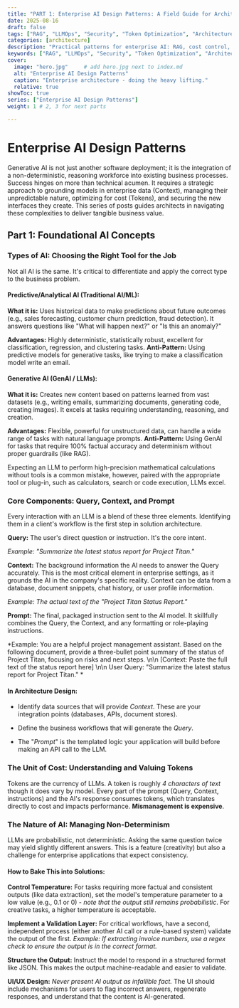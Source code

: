 ```yaml
---
title: "PART 1: Enterprise AI Design Patterns: A Field Guide for Architects"
date: 2025-08-16
draft: false
tags: ["RAG", "LLMOps", "Security", "Token Optimization", "Architecture", "AI"]
categories: [architecture]
description: "Practical patterns for enterprise AI: RAG, cost control, security, LLMOps, and change management—with templates and pitfalls."
keywords: ["RAG", "LLMOps", "Security", "Token Optimization", "Architecture"]
cover:
  image: "hero.jpg"     # add hero.jpg next to index.md
  alt: "Enterprise AI Design Patterns"
  caption: "Enterprise architecture - doing the heavy lifting."
  relative: true
showToc: true
series: ["Enterprise AI Design Patterns"]
weight: 1 # 2, 3 for next parts

---
```

# Enterprise AI Design Patterns

Generative AI is not just another software deployment; it is the integration of a non-deterministic, reasoning workforce into existing business processes. Success hinges on more than technical acumen. It requires a strategic approach to grounding models in enterprise data (Context), managing their unpredictable nature, optimizing for cost (Tokens), and securing the new interfaces they create. This series of posts guides architects in navigating these complexities to deliver tangible business value.

## Part 1: Foundational AI Concepts
### Types of AI: Choosing the Right Tool for the Job
Not all AI is the same. It's critical to differentiate and apply the correct type to the business problem.
#### Predictive/Analytical AI (Traditional AI/ML):
**What it is:** Uses historical data to make predictions about future outcomes (e.g., sales forecasting, customer churn prediction, fraud detection). It answers questions like "What will happen next?" or "Is this an anomaly?"

**Advantages:** Highly deterministic, statistically robust, excellent for classification, regression, and clustering tasks.
**Anti-Pattern:** Using predictive models for generative tasks, like trying to make a classification model write an email.

#### Generative AI (GenAI / LLMs):
**What it is:** Creates new content based on patterns learned from vast datasets (e.g., writing emails, summarizing documents, generating code, creating images). It excels at tasks requiring understanding, reasoning, and creation.

**Advantages:** Flexible, powerful for unstructured data, can handle a wide range of tasks with natural language prompts.
**Anti-Pattern:** Using GenAI for tasks that require 100% factual accuracy and determinism without proper guardrails (like RAG). 

Expecting an LLM to perform high-precision mathematical calculations without tools is a common mistake, however, paired with the appropriate tool or plug-in, such as calculators, search or code execution, LLMs excel.

### Core Components: Query, Context, and Prompt
Every interaction with an LLM is a blend of these three elements. Identifying them in a client's workflow is the first step in solution architecture.

**Query:** The user's direct question or instruction. It's the core intent.

*Example: "Summarize the latest status report for Project Titan."*

**Context:** The background information the AI needs to answer the Query accurately. This is the most critical element in enterprise settings, as it grounds the AI in the company's specific reality. Context can be data from a database, document snippets, chat history, or user profile information.

*Example: The actual text of the "Project Titan Status Report."*

**Prompt:** The final, packaged instruction sent to the AI model. It skillfully combines the Query, the Context, and any formatting or role-playing instructions.

*Example: You are a helpful project management assistant. Based on the following document, provide a three-bullet point summary of the status of Project Titan, focusing on risks and next steps. \n\n [Context: Paste the full text of the status report here] \n\n User Query: "Summarize the latest status report for Project Titan."
*

#### In Architecture Design:

 - Identify data sources that will provide *Context*. These are your integration points (databases, APIs, document stores).

 - Define the business workflows that will generate the *Query*.

 - The "*Prompt*" is the templated logic your application will build before making an API call to the LLM.

### The Unit of Cost: Understanding and Valuing Tokens

Tokens are the currency of LLMs. A token is roughly *4 characters of text* though it does vary by model. Every part of the prompt (Query, Context, instructions) and the AI's response consumes tokens, which translates directly to cost and impacts performance. **Mismanagement is expensive**.

### The Nature of AI: Managing Non-Determinism

LLMs are probabilistic, not deterministic. Asking the same question twice may yield slightly different answers. This is a feature (creativity) but also a challenge for enterprise applications that expect consistency.

#### How to Bake This into Solutions:

**Control Temperature:** For tasks requiring more factual and consistent outputs (like data extraction), set the model's temperature parameter to a low value (e.g., 0.1 or 0) - *note that the output still remains probabilistic*. For creative tasks, a higher temperature is acceptable.

**Implement a Validation Layer:** For critical workflows, have a second, independent process (either another AI call or a rule-based system) validate the output of the first. *Example: If extracting invoice numbers, use a regex check to ensure the output is in the correct format.*

**Structure the Output:** Instruct the model to respond in a structured format like JSON. This makes the output machine-readable and easier to validate.

**UI/UX Design:** *Never present AI output as infallible fact.* The UI should include mechanisms for users to flag incorrect answers, regenerate responses, and understand that the content is AI-generated.
